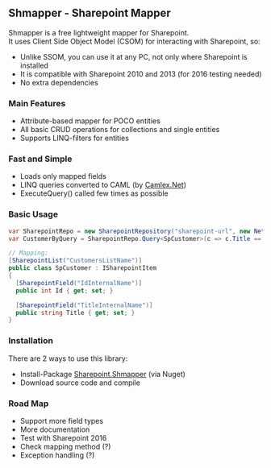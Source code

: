 ## Shmapper - Sharepoint Mapper
Shmapper is a free lightweight mapper for Sharepoint.  
It uses Client Side Object Model (CSOM) for interacting with Sharepoint, so:   
- Unlike SSOM, you can use it at any PC, not only where Sharepoint is installed
- It is compatible with Sharepoint 2010 and 2013 (for 2016 testing needed)
- No extra dependencies

### Main Features
- Attribute-based mapper for POCO entities
- All basic CRUD operations for collections and single entities
- Supports LINQ-filters for entities

### Fast and Simple
- Loads only mapped fields 
- LINQ queries converted to CAML (by [Camlex.Net](https://camlex.codeplex.com))
- ExecuteQuery() called few times as possible

### Basic Usage
```csharp
var SharepointRepo = new SharepointRepository("sharepoint-url", new NetworkCredential("user", "password"));
var CustomerByQuery = SharepointRepo.Query<SpCustomer>(c => c.Title == "Cisco");

// Mapping:
[SharepointList("CustomersListName")]
public class SpCustomer : ISharepointItem
{
  [SharepointField("IdInternalName")]
  public int Id { get; set; }

  [SharepointField("TitleInternalName")]
  public string Title { get; set; }
}
```
### Installation
There are 2 ways to use this library:
* Install-Package [Sharepoint.Shmapper](https://www.nuget.org/packages/Sharepoint.Shmapper) (via Nuget)
* Download source code and compile

### Road Map
- Support more field types
- More documentation
- Test with Sharepoint 2016
- Check mapping method (?)
- Exception handling (?)
